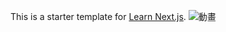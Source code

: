 This is a starter template for [Learn Next.js](https://nextjs.org/learn).
![動畫](https://user-images.githubusercontent.com/30649532/235391129-0bca8b68-263c-4e1b-b6c2-2c13326741a7.gif)
